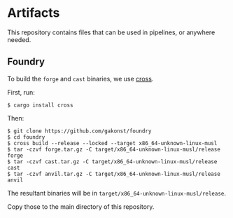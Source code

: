 # Artifacts

This repository contains files that can be used in pipelines, or anywhere needed.




## Foundry

To build the `forge` and `cast` binaries, we use [cross](https://github.com/rust-embedded/cross).

First, run:
```
$ cargo install cross
```

Then:
```
$ git clone https://github.com/gakonst/foundry
$ cd foundry
$ cross build --release --locked --target x86_64-unknown-linux-musl
$ tar -czvf forge.tar.gz -C target/x86_64-unknown-linux-musl/release forge
$ tar -czvf cast.tar.gz -C target/x86_64-unknown-linux-musl/release cast
$ tar -czvf anvil.tar.gz -C target/x86_64-unknown-linux-musl/release anvil
```

The resultant binaries will be in `target/x86_64-unknown-linux-musl/release`.

Copy those to the main directory of this repository.